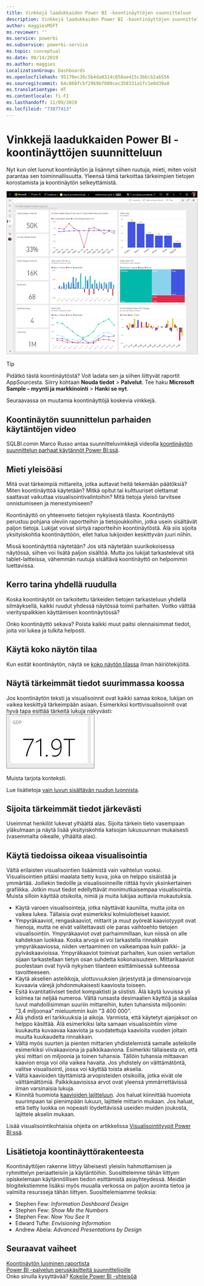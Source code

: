 ```yaml
---
title: Vinkkejä laadukkaiden Power BI -koontinäyttöjen suunnitteluun
description: Vinkkejä laadukkaiden Power BI -koontinäyttöjen suunnitteluun
author: maggiesMSFT
ms.reviewer: ''
ms.service: powerbi
ms.subservice: powerbi-service
ms.topic: conceptual
ms.date: 08/14/2019
ms.author: maggies
LocalizationGroup: Dashboards
ms.openlocfilehash: 95170ec36c5b4da0314c858ae415c3bbcb2ab556
ms.sourcegitcommit: 64c860fcbf2969bf089cec358331a1fc1e0d39a8
ms.translationtype: HT
ms.contentlocale: fi-FI
ms.lasthandoff: 11/09/2019
ms.locfileid: "73877413"
---
```

# <a name="tips-for-designing-a-great-power-bi-dashboard"></a>Vinkkejä laadukkaiden Power BI -koontinäyttöjen suunnitteluun
Nyt kun olet luonut koontinäytön ja lisännyt siihen ruutuja, mieti, miten voisit parantaa sen toiminnallisuutta. Yleensä tämä tarkoittaa tärkeimpien tietojen korostamista ja koontinäytön selkeyttämistä.

![Markkinoinnin ja myynnin mallikoontinäyttö](media/service-dashboards-design-tips/power-bi-marketing-sample-dashboard.png)

> [!TIP]
> Pidätkö tästä koontinäytöstä? Voit ladata sen ja siihen liittyvät raportit AppSourcesta. Siirry kohtaan **Nouda tiedot** > **Palvelut**. Tee haku **Microsoft Sample – myynti ja markkinointi** > **Hanki se nyt**.

Seuraavassa on muutamia koontinäyttöjä koskevia vinkkejä.

## <a name="dashboard-design-best-practices-video"></a>Koontinäytön suunnittelun parhaiden käytäntöjen video

SQLBI.comin Marco Russo antaa suunnitteluvinkkejä videolla [koontinäytön suunnittelun parhaat käytännöt Power BI:ssä](https://www.youtube.com/watch?v=-tdkUYrzrio).

## <a name="consider-your-audience"></a>Mieti yleisöäsi
Mitä ovat tärkeimpiä mittareita, jotka auttavat heitä tekemään päätöksiä? Miten koontinäyttöä käytetään? Mitkä opitut tai kulttuuriset olettamat saattavat vaikuttaa visualisointivalintoihin? Mitä tietoja yleisö tarvitsee onnistumiseen ja menestymiseen?

Koontinäyttö on yhteenveto tietojen nykyisestä tilasta. Koontinäyttö perustuu pohjana oleviin raportteihin ja tietojoukkoihin, jotka usein sisältävät paljon tietoja. Lukijat voivat siirtyä raportteihin koontinäytöstä. Älä siis sijoita yksityiskohtia koontinäyttöön, ellet halua lukijoiden keskittyvän juuri niihin.

Missä koontinäyttöä näytetään? Jos sitä näytetään suurikokoisessa näytössä, siihen voi lisätä paljon sisältöä. Mutta jos lukijat tarkastelevat sitä tablet-laitteissa, vähemmän ruutuja sisältävä koontinäyttö on helpommin luettavissa.

## <a name="tell-a-story-on-one-screen"></a>Kerro tarina yhdellä ruudulla
Koska koontinäytöt on tarkoitettu tärkeiden tietojen tarkasteluun yhdellä silmäyksellä, kaikki ruudut yhdessä näytössä toimii parhaiten. Voitko välttää vierityspalkkien käyttämisen koontinäytössä?

Onko koontinäyttö sekava?  Poista kaikki muut paitsi olennaisimmat tiedot, joita voi lukea ja tulkita helposti.

## <a name="make-use-of-full-screen-mode"></a>Käytä koko näytön tilaa
Kun esität koontinäytön, näytä se [koko näytön tilassa](consumer/end-user-focus.md) ilman häiriötekijöitä.

## <a name="accent-the-most-important-information"></a>Näytä tärkeimmät tiedot suurimmassa koossa
Jos koontinäytön teksti ja visualisoinnit ovat kaikki samaa kokoa, lukijan on vaikea keskittyä tärkeimpään asiaan. Esimerkiksi korttivisualisoinnit ovat hyvä tapa esittää tärkeitä lukuja näkyvästi:  
![Korttivisualisointi](media/service-dashboards-design-tips/pbi_card.png)

Muista tarjota konteksti.  

Lue lisätietoja [vain luvun sisältävän ruudun luonnista](visuals/power-bi-visualization-card.md).

## <a name="place-the-most-important-information"></a>Sijoita tärkeimmät tiedot järkevästi
Useimmat henkilöt lukevat ylhäältä alas. Sijoita tärkein tieto vasempaan yläkulmaan ja näytä lisää yksityiskohtia katsojan lukusuunnan mukaisesti (vasemmalta oikealle, ylhäältä alas).

## <a name="use-the-right-visualization-for-the-data"></a>Käytä tiedoissa oikeaa visualisointia
Vältä erilaisten visualisointien lisäämistä vain vaihtelun vuoksi.  Visualisointien pitäisi maalata tietty kuva, joka on helppo sisäistää ja ymmärtää.  Joillekin tiedoille ja visualisoinneille riittää hyvin yksinkertainen grafiikka. Jotkin muut tiedot edellyttävät monimutkaisempaa visualisointia. Muista silloin käyttää otsikoita, nimiä ja muita lukijaa auttavia mukautuksia.  

* Käytä varoen visualisointeja, jotka näyttävät kauniilta, mutta joita on vaikea lukea. Tällaisia ovat esimerkiksi kolmiulotteiset kaaviot. 
* Ympyräkaaviot, rengaskaaviot, mittarit ja muut pyöreät kaaviotyypit ovat hienoja, mutta ne eivät valitettavasti ole paras vaihtoehto tietojen visualisointiin. Ympyräkaaviot ovat parhaimmillaan, kun niissä on alle kahdeksan luokkaa. Koska arvoja ei voi tarkastella rinnakkain ympyräkaaviossa, niiden vertaaminen on vaikeampaa kuin palkki- ja pylväskaavioissa. Ympyräkaaviot toimivat parhaiten, kun osien vertailun sijaan tarkastellaan tietyn osan suhdetta kokonaisuuteen. Mittarikaaviot puolestaan ovat hyviä nykyisen tilanteen esittämisessä suhteessa tavoitteeseen.
* Käytä akselien asteikkoja, ulottuvuuksien järjestystä ja dimensioarvoja kuvaavia värejä johdonmukaisesti kaaviosta toiseen.
* Esitä kvantitatiiviset tiedot kompaktisti ja siististi. Älä käytä luvuissa yli kolmea tai neljää numeroa. Vältä runsasta desimaalien käyttöä ja skaalaa luvut mahdollisimman suuriin mittareihin, kuten tuhansista miljooniin: ”3,4 miljoonaa” mieluummin kuin ”3 400 000”.
* Älä yhdistä eri tarkkuuksia ja aikoja. Varmista, että käytetyt ajanjaksot on helppo käsittää. Älä esimerkiksi laita samaan visualisointiin viime kuukautta kuvaavaa kaaviota ja suodatettuja kaavioita vuoden joltain muulta kuukaudelta rinnakkain.
* Vältä myös suurten ja pienten mittarien yhdistelemistä samalle asteikolle esimerkiksi viivakaaviona ja palkkikaaviona. Esimerkki tällaisesta on, että yksi mittari on miljoonia ja toinen tuhansia. Tällöin tuhansia mittaavan kaavion eroja voi olla vaikea havaita. Jos yhdistely on välttämätöntä, valitse visualisointi, jossa voi käyttää toista akselia.
* Vältä kaavioiden täyttämistä arvopisteiden otsikoilla, jotka eivät ole välttämättömiä. Palkkikaavioissa arvot ovat yleensä ymmärrettävissä ilman varsinaisia lukuja.
* Kiinnitä huomiota [kaavioiden lajitteluun](consumer/end-user-change-sort.md). Jos haluat kiinnittää huomiota suurimpaan tai pienimpään lukuun, lajittele mittarin mukaan. Jos haluat, että tietty luokka on nopeasti löydettävissä useiden muiden joukosta, lajittele akselin mukaan.  

Lisää visualisointikohtaisia ohjeita on artikkelissa [Visualisointityypit Power BI:ssä](visuals/power-bi-visualization-types-for-reports-and-q-and-a.md).  

## <a name="learn-more-about-dashboard-design"></a>Lisätietoja koontinäyttörakenteesta
Koontinäyttöjen rakenne liittyy läheisesti yleisiin hahmottamisen ja ryhmittelyn periaatteisiin ja käytäntöihin. Suosittelemme tähän liittyen opiskelemaan käytännöllisen tiedon esittämistä asiayhteydessä. Meidän blogitekstiemme lisäksi myös muualla verkossa on paljon avointa tietoa ja valmiita resursseja tähän liittyen. Suosittelemiamme teoksia:

* Stephen Few: *Information Dashboard Design*  
* Stephen Few: *Show Me the Numbers*  
* Stephen Few: *Now You See It*  
* Edward Tufte: *Envisioning Information*  
* Andrew Abela: *Advanced Presentations by Design*   

## <a name="next-steps"></a>Seuraavat vaiheet
[Koontinäytön luominen raportista](service-dashboard-create.md)  
[Power BI -palvelun peruskäsitteitä suunnittelijoille](service-basic-concepts.md)  
Onko sinulla kysyttävää? [Kokeile Power BI -yhteisöä](https://community.powerbi.com/)
